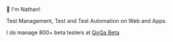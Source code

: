 👋 I'm Nathan!

Test Management, Test and Test Automation on Web and Apps.

I do manage 800+ beta testers at [QoQa Beta](https://qblog.qoqa.ch/posts/5035)
